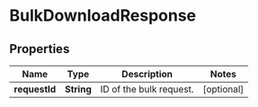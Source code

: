 

# BulkDownloadResponse


## Properties

| Name | Type | Description | Notes |
|------------ | ------------- | ------------- | -------------|
|**requestId** | **String** | ID of the bulk request. |  [optional] |



